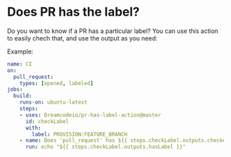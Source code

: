 # Does PR has the label?

Do you want to know if a PR has a particular label? You can use this action to easily chech that, and use the output as you need:

Example:

```yaml
name: CI
on: 
  pull_request:
    types: [opened, labeled]
jobs:
  build:
    runs-on: ubuntu-latest
    steps:
    - uses: Dreamcodeio/pr-has-label-action@master
      id: checkLabel
      with:
        label: PROVISION:FEATURE_BRANCH
    - name: Does 'pull_request' has ${{ steps.checkLabel.outputs.checkedLabel }} label? 
      run: echo "${{ steps.checkLabel.outputs.hasLabel }}" 
```
